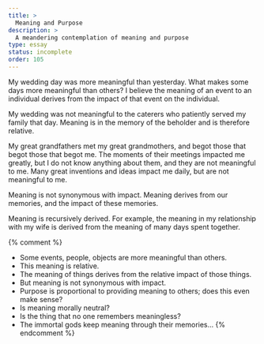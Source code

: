 ```yaml
---
title: >
  Meaning and Purpose
description: >
  A meandering contemplation of meaning and purpose
type: essay
status: incomplete
order: 105
---
```


My wedding day was more meaningful than yesterday.  What makes some days more meaningful than others?  I believe the meaning of an event to an individual derives from the impact of that event on the individual.

My wedding was not meaningful to the caterers who patiently served my family that day.  Meaning is in the memory of the beholder and is therefore relative.

My great grandfathers met my great grandmothers, and begot those that begot those that begot me.  The moments of their meetings impacted me greatly, but I do not know anything about them, and they are not meaningful to me.  Many great inventions and ideas impact me daily, but are not meaningful to me.

Meaning is not synonymous with impact.  Meaning derives from our memories, and the impact of these memories.

Meaning is recursively derived.  For example, the meaning in my relationship with my wife is derived from the meaning of many days spent together.

{% comment %}
- Some events, people, objects are more meaningful than others.
- This meaning is relative.
- The meaning of things derives from the relative impact of those things.
- But meaning is not synonymous with impact.
- Purpose is proportional to providing meaning to others; does this even make sense?
- Is meaning morally neutral?
- Is the thing that no one remembers meaningless?
- The immortal gods keep meaning through their memories…
{% endcomment %}
